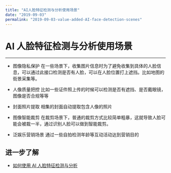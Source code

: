 ```yaml
---
title: "AI人脸特征检测与分析使用场景"
date: "2019-09-03"
permalink: "2019-09-03-value-added-AI-face-detection-scenes"
---
```


# AI 人脸特征检测与分析使用场景

---

- 图像隐私保护
  在一些场景下，收集图片信息时为了避免收集到具体的人脸信息，可以通过此接口检测是否有人脸，可以在人脸位置打上遮挡。比如地图的街景采集等。

- 人像质量把控
  比如一些证件照上传的时候可以检测是否有遮挡、是否戴眼镜，图像是否合规等等

- 封面照片提取
  相集的封面自动提取包含人像的照片

- 图像智能裁剪
  在裁剪场景下，普通的裁剪方式比较简单粗暴，这就导致人脸可能会被裁一半，通过识别人脸可以做到智能裁剪。

- 泛娱乐营销场景
  通过一些自拍检测年龄等互动活动达到营销目的

## 进一步了解

- [如何使用 AI 人脸特征检测与分析](//docs/value-added-AI-face-detection-guidelines/)
